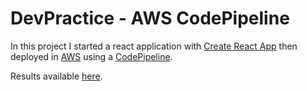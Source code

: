 # DevPractice - AWS CodePipeline

In this project I started a react application with [Create React App](https://github.com/facebook/create-react-app) then deployed in [AWS](https://aws.amazon.com/) using a [CodePipeline](https://aws.amazon.com/pt/codepipeline/).

Results available [here](https://xqn-cicd-test.s3.amazonaws.com/index.html).